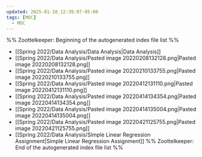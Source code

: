 ```yaml
---
updated: 2025-01-10_12:39:07-05:00
tags: [MOC]
  - MOC
---
```

%% Zoottelkeeper: Beginning of the autogenerated index file list  %%
-  [[Spring 2022/Data Analysis/Data Analysis|Data Analysis]]
-  [[Spring 2022/Data Analysis/Pasted image 20220208132128.png|Pasted image 20220208132128.png]]
-  [[Spring 2022/Data Analysis/Pasted image 20220210133755.png|Pasted image 20220210133755.png]]
-  [[Spring 2022/Data Analysis/Pasted image 20220412131110.png|Pasted image 20220412131110.png]]
-  [[Spring 2022/Data Analysis/Pasted image 20220414134354.png|Pasted image 20220414134354.png]]
-  [[Spring 2022/Data Analysis/Pasted image 20220414135004.png|Pasted image 20220414135004.png]]
-  [[Spring 2022/Data Analysis/Pasted image 20220421125755.png|Pasted image 20220421125755.png]]
-  [[Spring 2022/Data Analysis/Simple Linear Regression Assignment|Simple Linear Regression Assignment]]
%% Zoottelkeeper: End of the autogenerated index file list  %%
